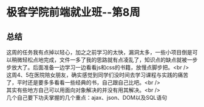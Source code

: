 # 极客学院前端就业班--第8周
## 总结
这周的任务我有点掉以轻心，加之之前学习的太快，漏洞太多，一些小项目倒是可以稍微轻松点地完成，文件一多了我的思路就有点凌乱了，知识点的缺点就被一步步放大了。后面准备一边学习一边看看js和css的书籍，放慢点脚步把。\<br /\>  
这周4、5在医院陪女朋友，确实感觉到同学们没时间去学习课程与实践的痛苦了，平时还是要多多看看一些经典的书，自己跟自己比吧。\<br /\>  
其实有些地方自己可以用面向对象解决的并没有用其解决。\<br /\>  
几个自己要下功夫掌握的几个重点：ajax、json、DOM以及SQL语句